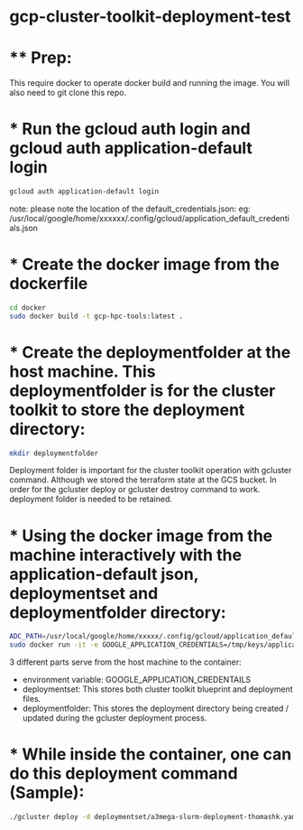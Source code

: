 # gcp-cluster-toolkit-deployment-test

# ** Prep:
This require docker to operate docker build and running the image.
You will also need to git clone this repo.


# * Run the gcloud auth login and gcloud auth application-default login 
```bash
gcloud auth application-default login
```
note: please note the location of the default_credentials.json: eg: /usr/local/google/home/xxxxxx/.config/gcloud/application_default_credentials.json

# * Create the docker image from the dockerfile
```bash
cd docker
sudo docker build -t gcp-hpc-tools:latest .
```

# * Create the deploymentfolder at the host machine. This deploymentfolder is for the cluster toolkit to store the deployment directory:
```bash
mkdir deploymentfolder
```
Deployment folder is important for the cluster toolkit operation with gcluster command. Although we stored the terraform state at the GCS bucket. In order for the gcluster deploy or gcluster destroy command to work. deployment folder is needed to be retained.

# * Using the docker image from the machine interactively with the application-default json, deploymentset and deploymentfolder directory:
```bash
ADC_PATH=/usr/local/google/home/xxxxx/.config/gcloud/application_default_credentials.json 
sudo docker run -it -e GOOGLE_APPLICATION_CREDENTIALS=/tmp/keys/application_default_credentials.json -v ${ADC_PATH}:/tmp/keys/application_default_credentials.json:ro -v /usr/local/google/home/thomashk/Documents/deploymentfolder:/app/cluster-toolkit/deploymentfolder -v /usr/local/google/home/thomashk/Documents/gcp-cluster-toolkit-deployment-test/deploymentset/:/app/cluster-toolkit/deploymentset gcp-hpc-tools /bin/sh
```
3 different parts serve from the host machine to the container:
* environment variable: GOOGLE_APPLICATION_CREDENTAILS
* deploymentset: This stores both cluster toolkit blueprint and deployment files.
* deploymentfolder: This stores the deployment directory being created / updated during the gcluster deployment process. 

# * While inside the container, one can do this deployment command (Sample):
```bash
./gcluster deploy -d deploymentset/a3mega-slurm-deployment-thomashk.yaml deploymentset/a3mega-lustre-slurm-blueprint.yaml -o deploymentfolder  --auto-approve
```
